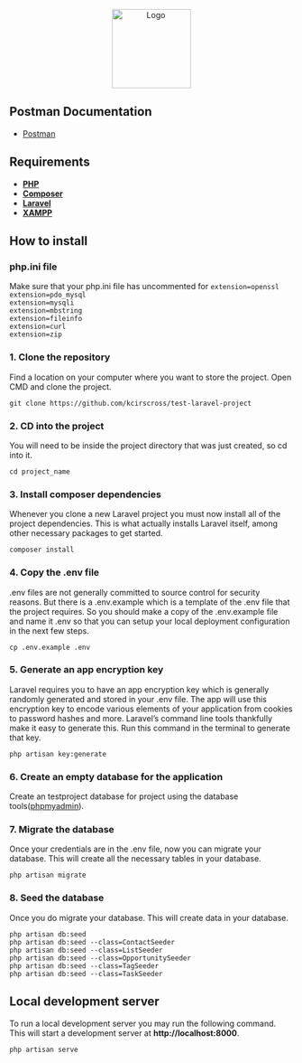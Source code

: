 <p align="center"><a target="_blank"><img src="https://cdn-new.topcv.vn/unsafe/140x/https://static.topcv.vn/company_logos/cong-ty-tnhh-mtv-jho-tech-5ec916c8661e3.jpg" width="140px" height="140px" alt="Logo"></a></p>

## Postman Documentation

- [Postman](https://documenter.getpostman.com/view/24644260/2sAYBPktic)

## Requirements

- **[PHP](https://www.php.net/)**
- **[Composer](https://getcomposer.org/)**
- **[Laravel](https://laravel.com/docs/11.x)**
- **[XAMPP](https://www.apachefriends.org/download.html)**

## How to install
### php.ini file
Make sure that your php.ini file has uncommented for 
`extension=openssl`<br>
`extension=pdo_mysql`<br>
`extension=mysqli`<br>
`extension=mbstring`<br>
`extension=fileinfo`<br>
`extension=curl`<br>
`extension=zip`<br>

### 1. Clone the repository
Find a location on your computer where you want to store the project.
Open CMD and clone the project.

`git clone https://github.com/kcirscross/test-laravel-project`

### 2. CD into the project
You will need to be inside the project directory that was just created, so cd into it.

`cd project_name`

### 3. Install composer dependencies
Whenever you clone a new Laravel project you must now install all of the project dependencies. This is what actually installs Laravel itself, among other necessary packages to get started.

`composer install`

### 4. Copy the .env file
.env files are not generally committed to source control for security reasons. But there is a .env.example which is a template of the .env file that the project requires.
So you should make a copy of the .env.example file and name it .env so that you can setup your local deployment configuration in the next few steps.

`cp .env.example .env`

### 5. Generate an app encryption key
Laravel requires you to have an app encryption key which is generally randomly generated and stored in your .env file. The app will use this encryption key to encode various elements of your application from cookies to password hashes and more.
Laravel’s command line tools thankfully make it easy to generate this. Run this command in the terminal to generate that key.

`php artisan key:generate`

### 6. Create an empty database for the application
Create an testproject database for project using the database tools([phpmyadmin](http://localhost/phpmyadmin/)).

### 7. Migrate the database
Once your credentials are in the .env file, now you can migrate your database. This will create all the necessary tables in your database.

`php artisan migrate`

### 8. Seed the database
Once you do migrate your database. This will create data in your database.

`php artisan db:seed`<br>
`php artisan db:seed --class=ContactSeeder`<br>
`php artisan db:seed --class=ListSeeder`<br>
`php artisan db:seed --class=OpportunitySeeder`<br>
`php artisan db:seed --class=TagSeeder`<br>
`php artisan db:seed --class=TaskSeeder`

## Local development server
To run a local development server you may run the following command. This will start a development server at **http://localhost:8000**.

`php artisan serve`
